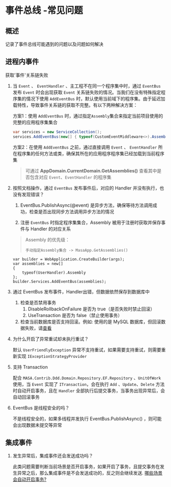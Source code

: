 # 事件总线 -常见问题

## 概述

记录了事件总线可能遇到的问题以及问题如何解决

## 进程内事件

获取'事件'关系链失败

1. 当 `Event` 、 `EventHandler` 、主工程不在同一个程序集中时，通过 `EventBus` 发布 `Event` 时会出现获取 `Event` 关系链失败的情况。当我们在没有特殊指定程序集的情况下使用 `AddEventBus` 时，默认使用当前域下的程序集。由于延迟加载特性，导致事件关系链的获取不完整。有以下两种解决方案：

   方案1：使用 `AddEventBus` 时，通过指定`Assembly`集合来指定当前项目使用的完整的应用程序集集合

   ```csharp
   var services = new ServiceCollection();
   services.AddEventBus(new[] { typeof(CustomEventMiddleware<>).Assembly });
   ```

   方案2：在使用 `AddEventBus` 之前，通过直接调用 `Event` 、 `EventHandler` 所在程序集的任何方法或类，确保其所在的应用程序程序集已经加载到当前程序集

   > 可通过 **AppDomain.CurrentDomain.GetAssemblies()** 查看其中是否包含对应 `Event`、`EventHandler` 的程序集


2. 按照文档操作，通过 `EventBus` 发布事件后，对应的 Handler 并没有执行，也没有发现错误？

   1. EventBus.PublishAsync(@event) 是异步方法，确保等待方法调用成功，检查是否出现同步方法调用异步方法的情况

   2. 注册 `EventBus` 时指定程序集集合，Assembly 被用于注册时获取并保存事件与 Handler 的对应关系

   > Assembly 的优先级：
   >
   > ```
   > 手动指定Assembly集合 -> MasaApp.GetAssemblies()
   > ```

   ```
   var builder = WebApplication.CreateBuilder(args);
   var assemblies = new[]
   {
       typeof(UserHandler).Assembly
   };
   builder.Services.AddEventBus(assemblies);
   ```

3. 通过 EventBus 发布事件，Handler出错，但数据依然保存到数据库中

   1. 检查是否禁用事务
      1. DisableRollbackOnFailure 是否为 true（是否失败时禁止回滚）
      2. UseTransaction 是否为 false（禁止使用事务）
   2. 检查当前数据库是否支持回滚。例如: 使用的是 MySQL 数据库，但回滚数据失败，请[查看](https://developer.aliyun.com/article/357842)

4. 为什么开启了异常重试却未执行重试？

   默认 `UserFriendlyException` 异常不支持重试，如果需要支持重试，则需要重新实现 `IExceptionStrategyProvider` 

5. 支持 Transaction

   配合 `MASA.Contrib.Ddd.Domain.Repository.EF.Repository` 、`UnitOfWork` 使用，当 `Event` 实现了 `ITransaction`，会在执行 `Add` 、`Update`、`Delete` 方法时自动开启事务，且在 `Handler` 全部执行后提交事务，当事务出现异常后，会自动回滚事务

6. EventBus 是线程安全的吗？

   不是线程安全的，如果多线程并发执行 EventBus.PublishAsync() ，则可能会出现数据未提交等异常

## 集成事件

1. 发生异常后，集成事件还会发送成功吗？

   此类问题需要判断当前场景是否开启事务，如果开启了事务，且提交事务在发生异常之后，那么集成事件是不会发送成功的，反之则会继续发送. [哪些场景会自动开启事务?](/framework/building-blocks/data/uow)